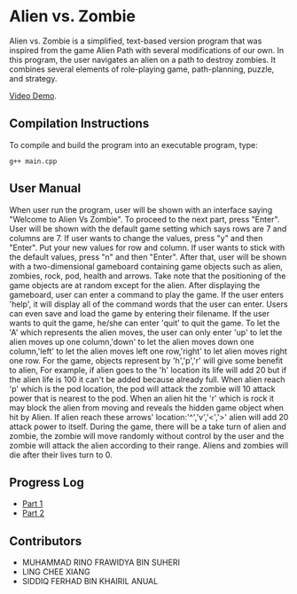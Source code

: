 # Alien vs. Zombie

Alien vs. Zombie is a simplified, text-based version program that was inspired from the game Alien Path with several modifications of our own. In this program, the user navigates an alien on a path to destroy zombies. It combines several elements of role-playing game, path-planning, puzzle, and strategy. 

[Video Demo](https://youtu.be/Jzz_fhH3CvA).

## Compilation Instructions

To compile and build the program into an executable program, type:

```
g++ main.cpp 

```

## User Manual

When user run the program, user will be shown with an interface saying "Welcome to Alien Vs Zombie". To proceed to the next part, press "Enter". User will be shown with the default game setting which says rows are 7 and columns are 7. If user wants to change the values, press "y" and then "Enter". Put your new values for row and column. If user wants to stick with the default values, press "n" and then "Enter". After that, user will be shown with a two-dimensional gameboard containing game objects such as alien, zombies, rock, pod, health and arrows. Take note that the positioning of the game objects are at random except for the alien. After displaying the gameboard, user can enter a command to play the game. If the user enters 'help', it will display all of the command words that the user can enter. Users can even save and load the game by entering their filename. If the user wants to quit the game, he/she can enter 'quit' to quit the game. To let the 'A' which represents the alien moves, the user can only enter 'up' to let the alien moves up one column,'down' to let the alien moves down one column,'left' to let the alien moves left one row,'right' to let alien moves right one row. For the game, objects represent by 'h','p','r' will give some benefit to alien, For example, if alien goes to the 'h' location its life will add 20 but if the alien life is 100 it can't be added because already full. When alien reach 'p' which is the pod location, the pod will attack the zombie will 10 attack power that is nearest to the pod. When an alien hit the 'r' which is rock it may block the alien from moving and reveals the hidden game object when hit by Alien. If alien reach these arrows' location:'^','v','<','>' alien will add 20 attack power to itself. During the game, there will be a take turn of alien and zombie, the zombie will move randomly without control by the user and the zombie will attack the alien according to their range. Aliens and zombies will die after their lives turn to 0.


## Progress Log

- [Part 1](PART1.md)
- [Part 2](PART2.md)

## Contributors

- MUHAMMAD RINO FRAWIDYA BIN SUHERI
- LING CHEE XIANG
- SIDDIQ FERHAD BIN KHAIRIL ANUAL

